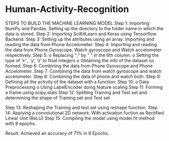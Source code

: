 # Human-Activity-Recognition
STEPS TO BUILD THE MACHINE LEARNING MODEL
Step 1:
Importing NumPy and Pandas. Setting up the directory to the folder name in which the data is stored.
Step 2:
Importing SciKitLearn and Keras using Tensorflow Backend.
Step 3:
Setting up the attributes using an array. Importing and reading the data from Phone Accelometer.
Step 4:
Importing and reading the data from Phone Gyroscope, Watch gyroscope and Watch accelometer respectively. 
Step 5:
o	Replacing “;” by “ “  in the 6th column. 
o	Setting the type of ‘x’ , ‘y’, ‘z’ to float integers
o	Obtaining the info of the dataset so formed. 
Step 6:
Combining the data from Phone Gyroscope and Phone Accelometer.
Step 7:
Combining the data from watch gyroscope and watch accelometer.
Step 8:
Combining the data of phone and watch both.
Step 9:
Defining all the activity of the dataset with a function.
Step 10:
o	Data Preprocessing
o	Using LabelEncoder doing feature scaling
Step 11:
Forming a frame using scipy.stats
Step 12:
Splitting Training and Test set and determining the shape of Training set and Test set

Step 13:
Reshaping the Training and test set using reshape function.
Step 14:
Applying a convolutional 2D network. With activation fuction as Rectified Linear Unit (ReLU)
Step 15:
Compiling the model using model.fit method with 8 epochs.

Result: Achieved an accuracy of 71% in 8 Epochs.
